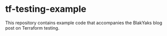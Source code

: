 # tf-testing-example

This repository contains example code that accompanies the BlakYaks blog post on Terraform testing.
